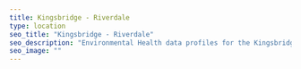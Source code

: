 ```yaml
---
title: Kingsbridge - Riverdale
type: location
seo_title: "Kingsbridge - Riverdale"
seo_description: "Environmental Health data profiles for the Kingsbridge - Riverdale neighborhood of NYC."
seo_image: ""
---
```

